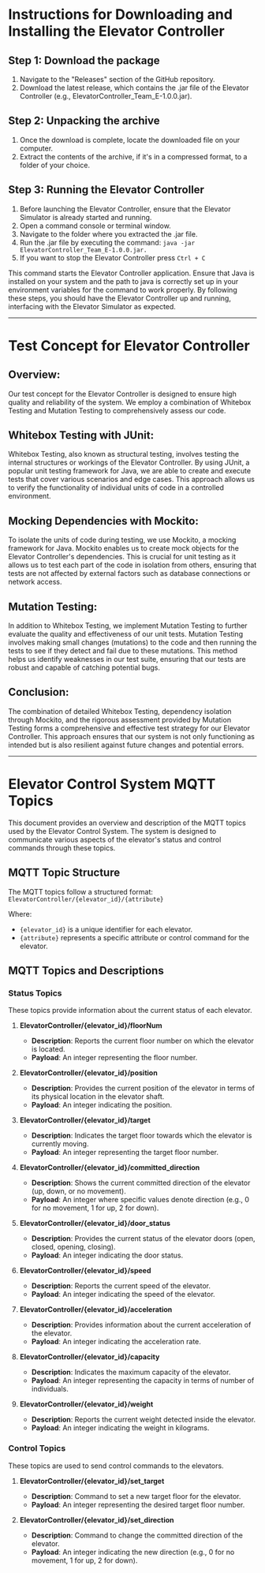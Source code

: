# Instructions for Downloading and Installing the Elevator Controller

## Step 1: Download the package

   1. Navigate to the "Releases" section of the GitHub repository.
   2. Download the latest release, which contains the .jar file of the Elevator Controller (e.g., ElevatorController_Team_E-1.0.0.jar).

## Step 2: Unpacking the archive

   1. Once the download is complete, locate the downloaded file on your computer.
   2. Extract the contents of the archive, if it's in a compressed format, to a folder of your choice.

## Step 3: Running the Elevator Controller

   1. Before launching the Elevator Controller, ensure that the Elevator Simulator is already started and running.
   2. Open a command console or terminal window.
   3. Navigate to the folder where you extracted the .jar file.
   4. Run the .jar file by executing the command: ```java -jar ElevatorController_Team_E-1.0.0.jar.```
   5. If you want to stop the Elevator Controller press ```Ctrl + C ```

This command starts the Elevator Controller application. Ensure that Java is installed on your system and the path to java is correctly set up in your environment variables for the command to work properly.
By following these steps, you should have the Elevator Controller up and running, interfacing with the Elevator Simulator as expected.

___

# Test Concept for Elevator Controller

## Overview:
Our test concept for the Elevator Controller is designed to ensure high quality and reliability of the system. We employ a combination of Whitebox Testing and Mutation Testing to comprehensively assess our code.

## Whitebox Testing with JUnit:
Whitebox Testing, also known as structural testing, involves testing the internal structures or workings of the Elevator Controller. By using JUnit, a popular unit testing framework for Java, we are able to create and execute tests that cover various scenarios and edge cases. This approach allows us to verify the functionality of individual units of code in a controlled environment.

## Mocking Dependencies with Mockito:
To isolate the units of code during testing, we use Mockito, a mocking framework for Java. Mockito enables us to create mock objects for the Elevator Controller's dependencies. This is crucial for unit testing as it allows us to test each part of the code in isolation from others, ensuring that tests are not affected by external factors such as database connections or network access.

## Mutation Testing:
In addition to Whitebox Testing, we implement Mutation Testing to further evaluate the quality and effectiveness of our unit tests. Mutation Testing involves making small changes (mutations) to the code and then running the tests to see if they detect and fail due to these mutations. This method helps us identify weaknesses in our test suite, ensuring that our tests are robust and capable of catching potential bugs.

## Conclusion:
The combination of detailed Whitebox Testing, dependency isolation through Mockito, and the rigorous assessment provided by Mutation Testing forms a comprehensive and effective test strategy for our Elevator Controller. This approach ensures that our system is not only functioning as intended but is also resilient against future changes and potential errors.

***

# Elevator Control System MQTT Topics

This document provides an overview and description of the MQTT topics used by the Elevator Control System. The system is designed to communicate various aspects of the elevator's status and control commands through these topics.

## MQTT Topic Structure

The MQTT topics follow a structured format: `ElevatorController/{elevator_id}/{attribute}`

Where:
- `{elevator_id}` is a unique identifier for each elevator.
- `{attribute}` represents a specific attribute or control command for the elevator.

## MQTT Topics and Descriptions

### Status Topics

These topics provide information about the current status of each elevator.

1. **ElevatorController/{elevator_id}/floorNum**  
   - **Description**: Reports the current floor number on which the elevator is located.
   - **Payload**: An integer representing the floor number.

2. **ElevatorController/{elevator_id}/position**  
   - **Description**: Provides the current position of the elevator in terms of its physical location in the elevator shaft.
   - **Payload**: An integer indicating the position.

3. **ElevatorController/{elevator_id}/target**  
   - **Description**: Indicates the target floor towards which the elevator is currently moving.
   - **Payload**: An integer representing the target floor number.

4. **ElevatorController/{elevator_id}/committed_direction**  
   - **Description**: Shows the current committed direction of the elevator (up, down, or no movement).
   - **Payload**: An integer where specific values denote direction (e.g., 0 for no movement, 1 for up, 2 for down).

5. **ElevatorController/{elevator_id}/door_status**  
   - **Description**: Provides the current status of the elevator doors (open, closed, opening, closing).
   - **Payload**: An integer indicating the door status.

6. **ElevatorController/{elevator_id}/speed**  
   - **Description**: Reports the current speed of the elevator.
   - **Payload**: An integer indicating the speed of the elevator.

7. **ElevatorController/{elevator_id}/acceleration**  
   - **Description**: Provides information about the current acceleration of the elevator.
   - **Payload**: An integer indicating the acceleration rate.

8. **ElevatorController/{elevator_id}/capacity**  
   - **Description**: Indicates the maximum capacity of the elevator.
   - **Payload**: An integer representing the capacity in terms of number of individuals.

9. **ElevatorController/{elevator_id}/weight**  
   - **Description**: Reports the current weight detected inside the elevator.
   - **Payload**: An integer indicating the weight in kilograms.

### Control Topics

These topics are used to send control commands to the elevators.

1. **ElevatorController/{elevator_id}/set_target**  
   - **Description**: Command to set a new target floor for the elevator.
   - **Payload**: An integer representing the desired target floor number.

2. **ElevatorController/{elevator_id}/set_direction**  
   - **Description**: Command to change the committed direction of the elevator.
   - **Payload**: An integer indicating the new direction (e.g., 0 for no movement, 1 for up, 2 for down).

